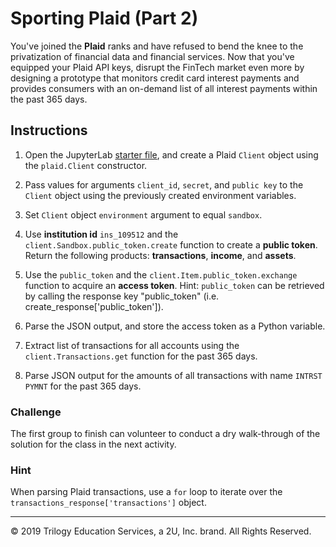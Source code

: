 # Sporting Plaid (Part 2)

You've joined the **Plaid** ranks and have refused to bend the knee to the privatization of financial data and financial services. Now that you've equipped your Plaid API keys, disrupt the FinTech market even more by designing a prototype that monitors credit card interest payments and provides consumers with an on-demand list of all interest payments within the past 365 days.

## Instructions

1. Open the JupyterLab [starter file](Unsolved/Core/sporting_plaid.ipynb), and create a Plaid `Client` object using the `plaid.Client` constructor.

2. Pass values for arguments `client_id`, `secret`, and `public key` to the `Client` object using the previously created environment variables.

3. Set `Client` object `environment` argument to equal `sandbox`.

4. Use **institution id** `ins_109512` and the `client.Sandbox.public_token.create` function to create a **public token**. Return the following products: **transactions**, **income**, and **assets**.

5. Use the `public_token` and the `client.Item.public_token.exchange` function to acquire an **access token**. Hint: `public_token` can be retrieved by calling the response key "public_token" (i.e. create_response['public_token']).

6. Parse the JSON output, and store the access token as a Python variable.

7. Extract list of transactions for all accounts using the `client.Transactions.get` function for the past 365 days.

8. Parse JSON output for the amounts of all transactions with name `INTRST PYMNT` for the past 365 days.

### Challenge

The first group to finish can volunteer to conduct a dry walk-through of the solution for the class in the next activity.

### Hint

When parsing Plaid transactions, use a `for` loop to iterate over the `transactions_response['transactions']` object.

- - -

© 2019 Trilogy Education Services, a 2U, Inc. brand. All Rights Reserved.
